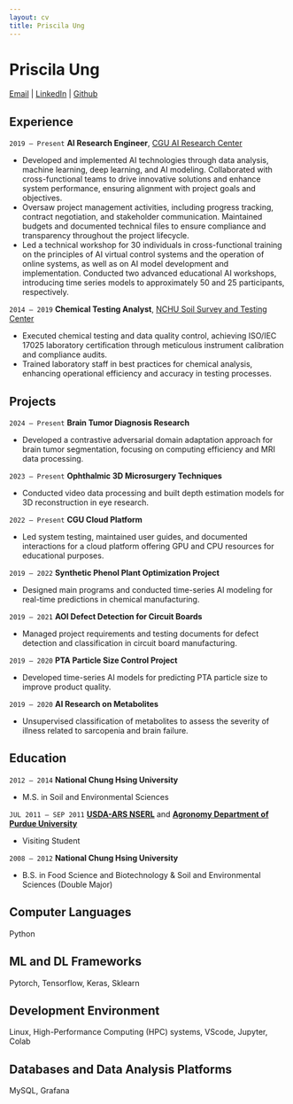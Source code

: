 ```yaml
---
layout: cv
title: Priscila Ung
---
```

# Priscila Ung
<div id="webaddress">
<a href="mailto:pici9218@gmail.com">Email</a>
| <a href="https://www.linkedin.com/in/priscilaung">LinkedIn</a>
| <a href="https://github.com/Poopogen">Github</a> 
</div>



## Experience
`2019 – Present`
__AI Research Engineer__, [CGU AI Research Center](https://www.cgu.edu.tw/aic-en)
- Developed and implemented AI technologies through data analysis, machine learning, deep learning, and AI modeling. Collaborated with cross-functional teams to drive innovative solutions and enhance system performance, ensuring alignment with project goals and objectives.
- Oversaw project management activities, including progress tracking, contract negotiation, and stakeholder communication. Maintained budgets and documented technical files to ensure compliance and transparency throughout the project lifecycle.
- Led a technical workshop for 30 individuals in cross-functional training on the principles of AI virtual control systems and the operation of online systems, as well as on AI model development and implementation. Conducted two advanced educational AI workshops, introducing time series models to approximately 50 and 25 participants, respectively.

`2014 – 2019`
__Chemical Testing Analyst__, [NCHU Soil Survey and Testing Center](https://sstc.nchu.edu.tw/EN/index)
- Executed chemical testing and data quality control, achieving ISO/IEC 17025 laboratory certification through meticulous instrument calibration and compliance audits.
- Trained laboratory staff in best practices for chemical analysis, enhancing operational efficiency and accuracy in testing processes.




## Projects
`2024 – Present`
__Brain Tumor Diagnosis Research__  
- Developed a contrastive adversarial domain adaptation approach for brain tumor segmentation, focusing on computing efficiency and MRI data processing.

`2023 – Present`
__Ophthalmic 3D Microsurgery Techniques__ 
- Conducted video data processing and built depth estimation models for 3D reconstruction in eye research.

`2022 – Present`
__CGU Cloud Platform__ 
- Led system testing, maintained user guides, and documented interactions for a cloud platform offering GPU and CPU resources for educational purposes.

`2019 – 2022`
__Synthetic Phenol Plant Optimization Project__
- Designed main programs and conducted time-series AI modeling for real-time predictions in chemical manufacturing.

`2019 – 2021`
__AOI Defect Detection for Circuit Boards__
- Managed project requirements and testing documents for defect detection and classification in circuit board manufacturing.
  
`2019 – 2020`
__PTA Particle Size Control Project__
- Developed time-series AI models for predicting PTA particle size to improve product quality.

`2019 – 2020`
__AI Research on Metabolites__
- Unsupervised classification of metabolites to assess the severity of illness related to sarcopenia and brain failure.




## Education
`2012 – 2014`
__National Chung Hsing University__
- M.S. in Soil and Environmental Sciences

`JUL 2011 – SEP 2011`
 [__USDA-ARS NSERL__](https://www.ars.usda.gov/midwest-area/west-lafayette-in/national-soil-erosion-research/) and [__Agronomy Department of Purdue University__](https://ag.purdue.edu/department/agry/index.html)
- Visiting Student 

`2008 – 2012`
__National Chung Hsing University__
- B.S. in Food Science and Biotechnology & Soil and Environmental Sciences (Double Major)


## Computer Languages 
Python

## ML and DL Frameworks 
Pytorch, Tensorflow, Keras, Sklearn

## Development Environment 
Linux, High-Performance Computing (HPC) systems, VScode, Jupyter, Colab

## Databases and Data Analysis Platforms 
MySQL, Grafana




<!-- ### Footer

Last updated: May 2013 -->


